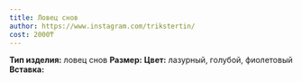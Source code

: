 ```yaml
---
title: Ловец снов
author: https://www.instagram.com/trikstertin/
cost: 2000₸
---
```

**Тип изделия:** ловец снов
**Размер:**
**Цвет:** лазурный, голубой, фиолетовый
**Вставка:**